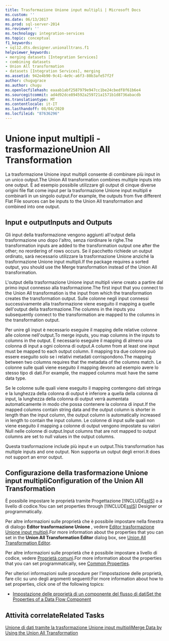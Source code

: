 ```yaml
---
title: Trasformazione Unione input multipli | Microsoft Docs
ms.custom: ''
ms.date: 06/13/2017
ms.prod: sql-server-2014
ms.reviewer: ''
ms.technology: integration-services
ms.topic: conceptual
f1_keywords:
- sql12.dts.designer.unionalltrans.f1
helpviewer_keywords:
- merging datasets [Integration Services]
- combining datasets
- Union All transformation
- datasets [Integration Services], merging
ms.assetid: 942e4b90-9c41-4e9c-a6f3-80b3afe57f2f
author: chugugrace
ms.author: chugu
ms.openlocfilehash: eaaab1abf2587979e947cc1be24cbedf8f61b6e4
ms.sourcegitcommit: ad4d92dce894592a259721a1571b1d8736abacdb
ms.translationtype: MT
ms.contentlocale: it-IT
ms.lasthandoff: 08/04/2020
ms.locfileid: "87636296"
---
```

# <a name="union-all-transformation"></a><span data-ttu-id="4ed07-102">Unione input multipli - trasformazione</span><span class="sxs-lookup"><span data-stu-id="4ed07-102">Union All Transformation</span></span>
  <span data-ttu-id="4ed07-103">La trasformazione Unione input multipli consente di combinare più input in un unico output.</span><span class="sxs-lookup"><span data-stu-id="4ed07-103">The Union All transformation combines multiple inputs into one output.</span></span> <span data-ttu-id="4ed07-104">È ad esempio possibile utilizzare gli output di cinque diverse origini file flat come input per la trasformazione Unione input multipli e combinarli in un singolo output.</span><span class="sxs-lookup"><span data-stu-id="4ed07-104">For example, the outputs from five different Flat File sources can be inputs to the Union All transformation and combined into one output.</span></span>  
  
## <a name="inputs-and-outputs"></a><span data-ttu-id="4ed07-105">Input e output</span><span class="sxs-lookup"><span data-stu-id="4ed07-105">Inputs and Outputs</span></span>  
 <span data-ttu-id="4ed07-106">Gli input della trasformazione vengono aggiunti all'output della trasformazione uno dopo l'altro, senza riordinare le righe.</span><span class="sxs-lookup"><span data-stu-id="4ed07-106">The transformation inputs are added to the transformation output one after the other; no reordering of rows occurs.</span></span> <span data-ttu-id="4ed07-107">Se il pacchetto richiede un output ordinato, sarà necessario utilizzare la trasformazione Unione anziché la trasformazione Unione input multipli.</span><span class="sxs-lookup"><span data-stu-id="4ed07-107">If the package requires a sorted output, you should use the Merge transformation instead of the Union All transformation.</span></span>  
  
 <span data-ttu-id="4ed07-108">L'output della trasformazione Unione input multipli viene creato a partire dal primo input connesso alla trasformazione.</span><span class="sxs-lookup"><span data-stu-id="4ed07-108">The first input that you connect to the Union All transformation is the input from which the transformation creates the transformation output.</span></span> <span data-ttu-id="4ed07-109">Sulle colonne negli input connessi successivamente alla trasformazione viene eseguito il mapping a quelle dell'output della trasformazione.</span><span class="sxs-lookup"><span data-stu-id="4ed07-109">The columns in the inputs you subsequently connect to the transformation are mapped to the columns in the transformation output.</span></span>  
  
 <span data-ttu-id="4ed07-110">Per unire gli input è necessario eseguire il mapping delle relative colonne alle colonne nell'output.</span><span class="sxs-lookup"><span data-stu-id="4ed07-110">To merge inputs, you map columns in the inputs to columns in the output.</span></span> <span data-ttu-id="4ed07-111">È necessario eseguire il mapping di almeno una colonna di input a ogni colonna di output.</span><span class="sxs-lookup"><span data-stu-id="4ed07-111">A column from at least one input must be mapped to each output column.</span></span> <span data-ttu-id="4ed07-112">Il mapping tra due colonne può essere eseguito solo se i relativi metadati corrispondono.</span><span class="sxs-lookup"><span data-stu-id="4ed07-112">The mapping between two columns requires that the metadata of the columns match.</span></span> <span data-ttu-id="4ed07-113">Le colonne sulle quali viene eseguito il mapping devono ad esempio avere lo stesso tipo di dati.</span><span class="sxs-lookup"><span data-stu-id="4ed07-113">For example, the mapped columns must have the same data type.</span></span>  
  
 <span data-ttu-id="4ed07-114">Se le colonne sulle quali viene eseguito il mapping contengono dati stringa e la lunghezza della colonna di output è inferiore a quella della colonna di input, la lunghezza della colonna di output verrà aumentata automaticamente in modo che possa contenere la colonna di input.</span><span class="sxs-lookup"><span data-stu-id="4ed07-114">If the mapped columns contain string data and the output column is shorter in length than the input column, the output column is automatically increased in length to contain the input column.</span></span> <span data-ttu-id="4ed07-115">Le colonne di input sulle quali non viene eseguito il mapping a colonne di output vengono impostate su valori Null nelle colonne di output.</span><span class="sxs-lookup"><span data-stu-id="4ed07-115">Input columns that are not mapped to output columns are set to null values in the output columns.</span></span>  
  
 <span data-ttu-id="4ed07-116">Questa trasformazione include più input e un output.</span><span class="sxs-lookup"><span data-stu-id="4ed07-116">This transformation has multiple inputs and one output.</span></span> <span data-ttu-id="4ed07-117">Non supporta un output degli errori.</span><span class="sxs-lookup"><span data-stu-id="4ed07-117">It does not support an error output.</span></span>  
  
## <a name="configuration-of-the-union-all-transformation"></a><span data-ttu-id="4ed07-118">Configurazione della trasformazione Unione input multipli</span><span class="sxs-lookup"><span data-stu-id="4ed07-118">Configuration of the Union All Transformation</span></span>  
 <span data-ttu-id="4ed07-119">È possibile impostare le proprietà tramite Progettazione [!INCLUDE[ssIS](../../../includes/ssis-md.md)] o a livello di codice.</span><span class="sxs-lookup"><span data-stu-id="4ed07-119">You can set properties through [!INCLUDE[ssIS](../../../includes/ssis-md.md)] Designer or programmatically.</span></span>  
  
 <span data-ttu-id="4ed07-120">Per altre informazioni sulle proprietà che è possibile impostare nella finestra di dialogo **Editor trasformazione Unione** , vedere [Editor trasformazione Unione input multipli](../../union-all-transformation-editor.md).</span><span class="sxs-lookup"><span data-stu-id="4ed07-120">For more information about the properties that you can set in the **Union All Transformation Editor** dialog box, see [Union All Transformation Editor](../../union-all-transformation-editor.md).</span></span>  
  
 <span data-ttu-id="4ed07-121">Per altre informazioni sulle proprietà che è possibile impostare a livello di codice, vedere [Proprietà comuni](../../common-properties.md).</span><span class="sxs-lookup"><span data-stu-id="4ed07-121">For more information about the properties that you can set programmatically, see [Common Properties](../../common-properties.md).</span></span>  
  
 <span data-ttu-id="4ed07-122">Per ulteriori informazioni sulle procedure per l'impostazione delle proprietà, fare clic su uno degli argomenti seguenti:</span><span class="sxs-lookup"><span data-stu-id="4ed07-122">For more information about how to set properties, click one of the following topics:</span></span>  
  
-   [<span data-ttu-id="4ed07-123">Impostazione delle proprietà di un componente del flusso di dati</span><span class="sxs-lookup"><span data-stu-id="4ed07-123">Set the Properties of a Data Flow Component</span></span>](../set-the-properties-of-a-data-flow-component.md)  
  
## <a name="related-tasks"></a><span data-ttu-id="4ed07-124">Attività correlate</span><span class="sxs-lookup"><span data-stu-id="4ed07-124">Related Tasks</span></span>  
 [<span data-ttu-id="4ed07-125">Unione di dati tramite la trasformazione Unione input multipli</span><span class="sxs-lookup"><span data-stu-id="4ed07-125">Merge Data by Using the Union All Transformation</span></span>](union-all-transformation.md)  
  
  
